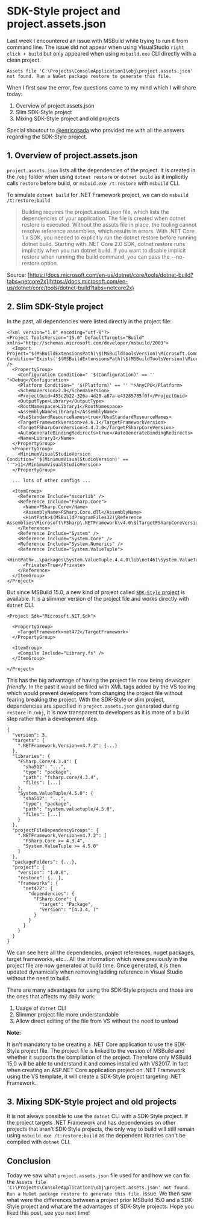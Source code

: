 # SDK-Style project and project.assets.json

Last week I encountered an issue with MSBuild while trying to run it from command line. 
The issue did not appear when using VisualStudio `right click + build` but only appeared when using `msbuild.exe` CLI directly with a clean project.

```
Assets file 'C:\Projects\ConsoleApplication1\obj\project.assets.json' not found. Run a NuGet package restore to generate this file.
```

When I first saw the error, few questions came to my mind which I will share today:

1. Overview of project.assets.json
2. Slim SDK-Style project
3. Mixing SDK-Style project and old projects

Special shoutout to [@enricosada](https://twitter.com/enricosada) who provided me with all the answers regarding the SDK-Style project.

## 1. Overview of project.assets.json

`project.assets.json` lists all the dependencies of the project. It is created in the `/obj` folder when using `dotnet restore` or `dotnet build` as it implicitly calls `restore` before build, or `msbuid.exe /t:restore` with `msbuild` CLI.

To simulate `dotnet build` for .NET Framework project, we can do `msbuild /t:restore;build`

> Building requires the project.assets.json file, which lists the dependencies of your application. The file is created when dotnet restore is executed. Without the assets file in place, the tooling cannot resolve reference assemblies, which results in errors. With .NET Core 1.x SDK, you needed to explicitly run the dotnet restore before running dotnet build. Starting with .NET Core 2.0 SDK, dotnet restore runs implicitly when you run dotnet build. If you want to disable implicit restore when running the build command, you can pass the --no-restore option. 

Source:
[https://docs.microsoft.com/en-us/dotnet/core/tools/dotnet-build?tabs=netcore2x](https://docs.microsoft.com/en-us/dotnet/core/tools/dotnet-build?tabs=netcore2x)

## 2. Slim SDK-Style project

In the past, all dependencies were listed directly in the project file:

```
<?xml version="1.0" encoding="utf-8"?>
<Project ToolsVersion="15.0" DefaultTargets="Build" xmlns="http://schemas.microsoft.com/developer/msbuild/2003">
  <Import Project="$(MSBuildExtensionsPath)\$(MSBuildToolsVersion)\Microsoft.Common.props" Condition="Exists('$(MSBuildExtensionsPath)\$(MSBuildToolsVersion)\Microsoft.Common.props')" />
  <PropertyGroup>
    <Configuration Condition=" '$(Configuration)' == '' ">Debug</Configuration>
    <Platform Condition=" '$(Platform)' == '' ">AnyCPU</Platform>
    <SchemaVersion>2.0</SchemaVersion>
    <ProjectGuid>453c2b22-326a-4d20-a87a-e43285785f0f</ProjectGuid>
    <OutputType>Library</OutputType>
    <RootNamespace>Library1</RootNamespace>
    <AssemblyName>Library1</AssemblyName>
    <UseStandardResourceNames>true</UseStandardResourceNames>
    <TargetFrameworkVersion>v4.6.1</TargetFrameworkVersion>
    <TargetFSharpCoreVersion>4.4.3.0</TargetFSharpCoreVersion>
    <AutoGenerateBindingRedirects>true</AutoGenerateBindingRedirects>
    <Name>Library1</Name>
  </PropertyGroup>
  <PropertyGroup>
    <MinimumVisualStudioVersion Condition="'$(MinimumVisualStudioVersion)' == ''">11</MinimumVisualStudioVersion>
  </PropertyGroup>
  
  ... lots of other configs ...

  <ItemGroup>
    <Reference Include="mscorlib" />
    <Reference Include="FSharp.Core">
      <Name>FSharp.Core</Name>
      <AssemblyName>FSharp.Core.dll</AssemblyName>
      <HintPath>$(MSBuildProgramFiles32)\Reference Assemblies\Microsoft\FSharp\.NETFramework\v4.0\$(TargetFSharpCoreVersion)\FSharp.Core.dll</HintPath>
    </Reference>
    <Reference Include="System" />
    <Reference Include="System.Core" />
    <Reference Include="System.Numerics" />
    <Reference Include="System.ValueTuple">
      <HintPath>..\packages\System.ValueTuple.4.4.0\lib\net461\System.ValueTuple.dll</HintPath>
      <Private>True</Private>
    </Reference>
  </ItemGroup>
</Project>
```

But since MSBuild 15.0, a new kind of project called [`SDK-Style` project](https://docs.microsoft.com/en-gb/visualstudio/msbuild/how-to-use-project-sdk) is available. It is a slimmer version of the project file and works directly with `dotnet` CLI.

```
<Project Sdk="Microsoft.NET.Sdk">

  <PropertyGroup>
    <TargetFramework>net472</TargetFramework>
  </PropertyGroup>

  <ItemGroup>
    <Compile Include="Library.fs" />
  </ItemGroup>

</Project>
```

This has the big advantage of having the project file now being _developer friendly_. In the past it would be filled with XML tags added by the VS tooling which would prevent developers from changing the project file without fearing breaking the project.
With the SDK-Style or slim project, dependencies are specified in `project.assets.json` generated during `restore` in `/obj`, it is now transparent to developers as it is more of a build step rather than a development step.

```
{
  "version": 3,
  "targets": {
    ".NETFramework,Version=v4.7.2": {...}
  },
  "libraries": {
    "FSharp.Core/4.3.4": {
      "sha512": "...",
      "type": "package",
      "path": "fsharp.core/4.3.4",
      "files": [...]
    },
    "System.ValueTuple/4.5.0": {
      "sha512": "...",
      "type": "package",
      "path": "system.valuetuple/4.5.0",
      "files": [...]
    }
  },
  "projectFileDependencyGroups": {
    ".NETFramework,Version=v4.7.2": [
      "FSharp.Core >= 4.3.4",
      "System.ValueTuple >= 4.5.0"
    ]
  },
  "packageFolders": {...},
  "project": {
    "version": "1.0.0",
    "restore": {...},
    "frameworks": {
      "net472": {
        "dependencies": {
          "FSharp.Core": {
            "target": "Package",
            "version": "[4.3.4, )"
          }
        }
      }
    }
  }
}
```

We can see here all the dependencies, project references, nuget packages, target frameworks, etc... All the information which were previously in the project file are now generated at build time.
Once generated, it is then updated dynamically when removing/adding reference in Visual Studio without the need to build.

There are many advantages for using the SDK-Style projects and those are the ones that affects my daily work:

1. Usage of `dotnet` CLI
2. Slimmer project file more understandable
3. Allow direct editing of the file from VS without the need to unload

**Note:**

It isn't mandatory to be creating a .NET Core application to use the SDK-Style project file. The project file is linked to the version of MSBuild and whether it supports the compilation of the project. Therefore only MSBuild 15.0 will be able to understand it and comes installed with VS2017.
In fact when creating an ASP.NET Core application project on .NET Framework using the VS template, it will create a SDK-Style project targeting .NET Framework.


## 3. Mixing SDK-Style project and old projects

It is not always possible to use the `dotnet` CLI with a SDK-Style project. If the project targets .NET Framework and has dependencies on other projects that aren't SDK-Style projects, the only way to build will still remain using `msbuild.exe /t:restore;build` as the dependent libraries can't be compiled with `dotnet` CLI.

## Conclusion

Today we saw what `project.assets.json` file used for and how we can fix the `Assets file 'C:\Projects\ConsoleApplication1\obj\project.assets.json' not found. Run a NuGet package restore to generate this file.` issue. We then saw what were the differences between a project prior MSBuild 15.0 and a SDK-Style project and what are the advantages of SDK-Style projects. Hope you liked this post, see you next time!